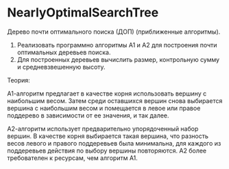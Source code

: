 # NearlyOptimalSearchTree
Дерево почти оптимального поиска (ДОП) (приближенные алгоритмы).

1. Реализовать программно алгоритмы А1 и А2 для построения почти оптимальных деревьев поиска.
2. Для построенных деревьев вычислить размер, контрольную сумму и средневзвешенную высоту.

Теория: 

А1-алгоритм предлагает в качестве корня использовать вершину с наибольшим весом. Затем среди оставшихся вершин снова выбирается вершина с наибольшим весом и помещается в левое или правое поддерево в зависимости от ее значения, и так далее.

А2-алгоритм использует предварительно упорядоченный набор вершин. В качестве корня выбирается такая вершина, что разность весов левого и правого поддеревьев была минимальна, для каждого из поддеревьев действия по выбору вершины повторяются. А2 более требователен к ресурсам, чем алгоритм А1.
